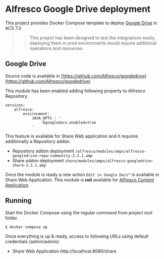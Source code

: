 # Alfresco Google Drive deployment

This project provides Docker Compose template to deploy [Google Drive](https://docs.alfresco.com/google-drive/latest/) in ACS 7.3

>> This project has been designed to test the integrations easily, deploying them in *prod* environments would require additional operations and resources.


## Google Drive

Source code is available in [https://github.com/Alfresco/googledrive](https://github.com/Alfresco/googledrive)

This module has been enabled adding following property to Alfresco Repository.

```
services:
    alfresco:
        environment:
            JAVA_OPTS : '
                -Dgoogledocs.enabled=true 
            '
```

This feature is available for Share Web application and it requires additionally a Repository addon.

* Repository addon deployment `/alfresco/modules/amps/alfresco-googledrive-repo-community-3.3.1.amp` 
* Share addon deployment `share/modules/amps/alfresco-googledrive-share-3.3.1.amp`

Once the module is ready a new action `Edit in Google Docs™` is available in Share Web Application. This module is **not** available for [Alfresco Content Application](https://github.com/alfresco/alfresco-content-app).


## Running

Start the Docker Compose using the regular command from project root folder.

```
$ docker compose up
```

Once everything is up & ready, access to following URLs using default credentials (admin/admin):

* Share Web Application http://localhost:8080/share
